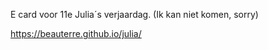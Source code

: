 E card voor 11e Julia´s verjaardag.
(Ik kan niet komen, sorry)


 https://beauterre.github.io/julia/

